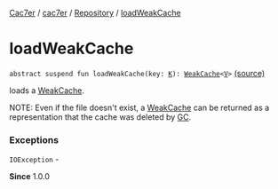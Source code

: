 [Cac7er](../../index.md) / [cac7er](../index.md) / [Repository](index.md) / [loadWeakCache](./load-weak-cache.md)

# loadWeakCache

`abstract suspend fun loadWeakCache(key: `[`K`](index.md#K)`): `[`WeakCache`](../-weak-cache/index.md)`<`[`V`](index.md#V)`>` [(source)](http://2wiqua.wcaokaze.com/gitbucket/wcaokaze/Cac7er/blob/master/src/main/java/cac7er/Repository.kt#L32)

loads a [WeakCache](../-weak-cache/index.md).

NOTE:
Even if the file doesn't exist, a [WeakCache](../-weak-cache/index.md) can be returned as
a representation that the cache was deleted by [GC](../-cac7er/gc.md).

### Exceptions

`IOException` -

**Since**
1.0.0

